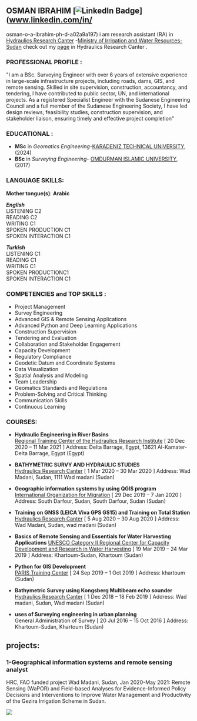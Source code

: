 ##  OSMAN IBRAHIM [![LinkedIn Badge](https://img.shields.io/badge/My-LinkedIn-blue)](www.linkedin.com/in/
osman-o-a-ibrahim-ph-d-a02a9a197)
i am research assistant (RA) in [Hydraulics Research Canter](https://hrc-sudan.sd/) -[Ministry of Irrigation and Water Resources- Sudan](http://www.wre.gov.sd/cgi-sys/suspendedpage.cgi?fbclid=IwAR0GeKxkwwtGqG-V72Y_A3Dv6dqFjXemqxlHPktCBhC3al6Qm7roAZxNlOs) check out my [page](https://hrc-sudan.sd/index.php/people2/) in Hydraulics Research Canter . 
### PROFESSIONAL PROFILE :
"I am a BSc. Surveying  Engineer with over 6 years of extensive
experience in large-scale infrastructure projects, including
roads, dams, GIS, and remote sensing. Skilled in site
supervision, construction, accountancy, and tendering, I
have contributed to public sector, UN, and international
projects. As a registered Specialist Engineer with the
Sudanese Engineering Council and a full member of the
Sudanese Engineering Society, I have led design reviews,
feasibility studies, construction supervision, and stakeholder
liaison, ensuring timely and effective project completion"
### EDUCATIONAL :
* **MSc** in _Geomatics Engineering_-[KARADENIZ TECHNICAL UNIVERSITY](https://www.ktu.edu.tr/), (2024)
* **BSc** in _Surveying Engineering_- [OMDURMAN ISLAMIC UNIVERSITY](http://www.oiu.edu.sd), (2017)
### LANGUAGE SKILLS:
**Mother tongue(s)**: **Arabic**                 

_**English**_  
LISTENING C2  
READING C2  
WRITING C1  
SPOKEN PRODUCTION C1  
SPOKEN INTERACTION C1   

_**Turkish**_  
LISTENING C1  
READING C1  
WRITING C1  
SPOKEN PRODUCTIONC1  
SPOKEN INTERACTION C1  
### COMPETENCIES and TOP SKILLS :
* Project Management   
* Survey Engineering  
* Advanced GIS & Remote Sensing Applications  
* Advanced Python and Deep Learning Applications  
* Construction Supervision  
* Tendering and Evaluation  
* Collaboration and Stakeholder Engagement   
* Capacity Development  
* Regulatory Compliance    
* Geodetic Datum and Coordinate Systems
* Data Visualization
* Spatial Analysis and Modeling
* Team Leadership
* Geomatics Standards and Regulations
* Problem-Solving and Critical Thinking
* Communication Skills
* Continuous Learning
### COURSES:
* **Hydraulic Engineering in River Basins**   
[Regional Training Center of the Hydraulics Research Institute](http://www.hri-egypt.org/) [ 20 Dec 2020 – 11 Mar 2021 ]
Address: Delta Barrage, Egypt, 13621 Al-Kamater-Delta Barrage, Egypt (Egypt)

* **BATHYMETRIC SURVY AND HYDRAULIC STUDIES**  
[Hydraulics Research Canter](http://hrc-sudan.sd/) [ 1 Mar 2020 – 30 Mar 2020 ]
Address: Wad Madani, Sudan, 1111 Wad madani (Sudan)

* **Geographic information systems by using QGIS program**  
[International Organization for Migration](https://sudan.iom.int/) [ 29 Dec 2019 – 7 Jan 2020 ]
Address: South Darfour, Sudan, South Darfour, Sudan (Sudan)                 

* **Training on GNSS (LEICA Viva GPS GS15) and Training on Total Station**   
[Hydraulics Research Canter](http://hrc-sudan.sd/) [ 5 Aug 2020 – 30 Aug 2020 ]
Address: Wad Madani, Sudan, wad madani (Sudan)

* **Basics of Remote Sensing and Essentials for Water Harvesting Applications**
[UNESCO Category II Regional Center for Capacity Development and Research in Water Harvesting](https://unesco-rcwh.sd/en/) [
19 Mar 2019 – 24 Mar 2019 ]
Address: Khartoum-Sudan, Khartoum (Sudan)

* **Python for GIS Development**   
[PARIS Training Center](https://web.facebook.com/ParisCenterSudan) [ 24 Sep 2019 – 1 Oct 2019 ]
Address: khartoum (Sudan)

* **Bathymetric Survey using Kongsberg Multibeam echo sounder**      
[Hydraulics Research Canter](http://hrc-sudan.sd/) [ 1 Dec 2018 – 18 Feb 2019 ]
Address: Wad madani, Sudan, Wad madani (Sudan)

* **uses of Surveying engineering in urban planning**    
General Administration of Survey [ 20 Jul 2016 – 15 Oct 2016 ]
Address: Khartoum-Sudan, Khartoum (Sudan)

## projects:
### **1-Geographical information systems and remote sensing analyst** 

HRC, FAO funded project Wad Madani,
Sudan, Jan 2020-May 2021:
Remote Sensing (WaPOR) and Field-based Analyses for Evidence-Informed Policy Decisions and Interventions to
Improve Water Management and Productivity of the Gezira Irrigation Scheme in Sudan.            

![](https://drive.google.com/file/d/101KyYlx5zTbkeyGO3E7GIhZiu-wKOkJF/view?usp=sharing)

<!--
**Osman-Geomatics93/Osman-Geomatics93** is a ✨ _special_ ✨ repository because its `README.md` (this file) appears on your GitHub profile.

Here are some ideas to get you started:

- 🔭 I’m currently working on ...
- 🌱 I’m currently learning ...
- 👯 I’m looking to collaborate on ...
- 🤔 I’m looking for help with ...
- 💬 Ask me about ...
- 📫 How to reach me: ...
- 😄 Pronouns: ...
- ⚡ Fun fact: ...
-->
